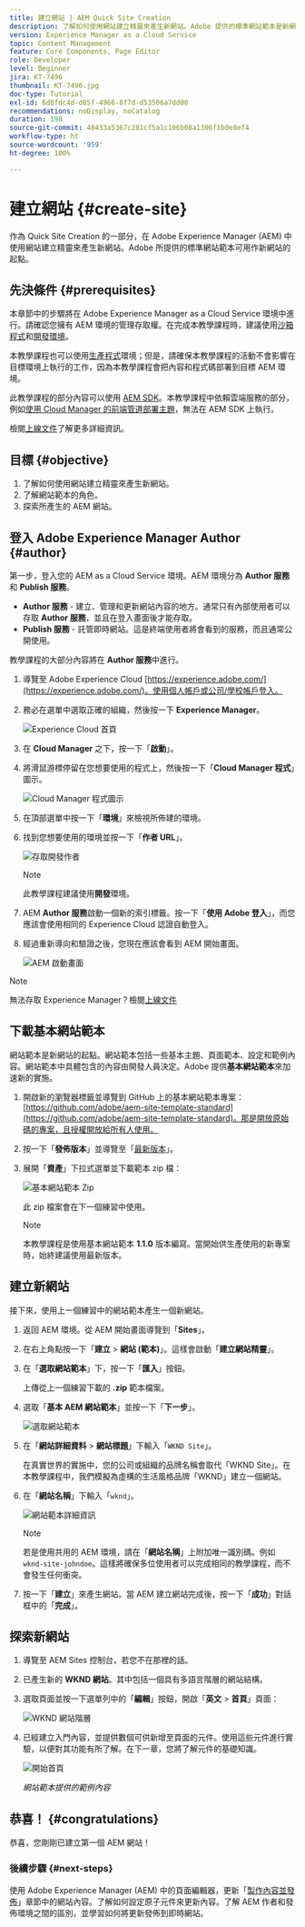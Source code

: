 ```yaml
---
title: 建立網站 | AEM Quick Site Creation
description: 了解如何使用網站建立精靈來產生新網站。Adobe 提供的標準網站範本是新網站的起點。
version: Experience Manager as a Cloud Service
topic: Content Management
feature: Core Components, Page Editor
role: Developer
level: Beginner
jira: KT-7496
thumbnail: KT-7496.jpg
doc-type: Tutorial
exl-id: 6d0fdc4d-d85f-4966-8f7d-d53506a7dd08
recommendations: noDisplay, noCatalog
duration: 198
source-git-commit: 48433a5367c281cf5a1c106b08a1306f1b0e8ef4
workflow-type: ht
source-wordcount: '959'
ht-degree: 100%

---
```


# 建立網站 {#create-site}

作為 Quick Site Creation 的一部分，在 Adobe Experience Manager (AEM) 中使用網站建立精靈來產生新網站。Adobe 所提供的標準網站範本可用作新網站的起點。

## 先決條件 {#prerequisites}

本章節中的步驟將在 Adobe Experience Manager as a Cloud Service 環境中進行。請確認您擁有 AEM 環境的管理存取權。在完成本教學課程時，建議使用[沙箱程式](https://experienceleague.adobe.com/docs/experience-manager-cloud-service/onboarding/getting-access/sandbox-programs/introduction-sandbox-programs.html?lang=zh-Hant)和[開發環境](https://experienceleague.adobe.com/docs/experience-manager-cloud-service/implementing/using-cloud-manager/manage-environments.html?lang=zh-Hant)。

本教學課程也可以使用[生產程式](https://experienceleague.adobe.com/docs/experience-manager-cloud-service/content/implementing/using-cloud-manager/programs/introduction-production-programs.html?lang=zh-Hant)環境；但是，請確保本教學課程的活動不會影響在目標環境上執行的工作，因為本教學課程會把內容和程式碼部署到目標 AEM 環境。

此教學課程的部分內容可以使用 [AEM SDK](https://experienceleague.adobe.com/docs/experience-manager-learn/cloud-service/local-development-environment-set-up/aem-runtime.html?lang=zh-Hant)。本教學課程中依賴雲端服務的部分，例如[使用 Cloud Manager 的前端管道部署主題](https://experienceleague.adobe.com/docs/experience-manager-learn/getting-started-wknd-tutorial-develop/site-template/theming.html?lang=zh-Hant)，無法在 AEM SDK 上執行。

檢閱[上線文件](https://experienceleague.adobe.com/docs/experience-manager-cloud-service/onboarding/home.html?lang=zh-Hant)了解更多詳細資訊。

## 目標 {#objective}

1. 了解如何使用網站建立精靈來產生新網站。
1. 了解網站範本的角色。
1. 探索所產生的 AEM 網站。

## 登入 Adobe Experience Manager Author {#author}

第一步，登入您的 AEM as a Cloud Service 環境。AEM 環境分為 **Author 服務**&#x200B;和 **Publish 服務**。

* **Author 服務** - 建立、管理和更新網站內容的地方。通常只有內部使用者可以存取 **Author 服務**，並且在登入畫面後才能存取。
* **Publish 服務** - 託管即時網站。這是終端使用者將會看到的服務，而且通常公開使用。

教學課程的大部分內容將在 **Author 服務**&#x200B;中進行。

1. 導覽至 Adobe Experience Cloud [https://experience.adobe.com/](https://experience.adobe.com/)。使用個人帳戶或公司/學校帳戶登入。
1. 務必在選單中選取正確的組織，然後按一下 **Experience Manager**。

   ![Experience Cloud 首頁](assets/create-site/experience-cloud-home-screen.png)

1. 在 **Cloud Manager** 之下，按一下「**啟動**」。
1. 將滑鼠游標停留在您想要使用的程式上，然後按一下「**Cloud Manager 程式**」圖示。

   ![Cloud Manager 程式圖示](assets/create-site/cloud-manager-program-icon.png)

1. 在頂部選單中按一下「**環境**」來檢視所佈建的環境。

1. 找到您想要使用的環境並按一下「**作者 URL**」。

   ![存取開發作者](assets/create-site/access-dev-environment.png)

   >[!NOTE]
   >
   >此教學課程建議使用&#x200B;**開發**&#x200B;環境。

1. AEM **Author 服務**&#x200B;啟動一個新的索引標籤。按一下「**使用 Adobe 登入**」，而您應該會使用相同的 Experience Cloud 認證自動登入。

1. 經過重新導向和驗證之後，您現在應該會看到 AEM 開始畫面。

   ![AEM 啟動畫面](assets/create-site/aem-start-screen.png)

>[!NOTE]
>
> 無法存取 Experience Manager？檢閱[上線文件](https://experienceleague.adobe.com/docs/experience-manager-cloud-service/onboarding/home.html?lang=zh-Hant)

## 下載基本網站範本

網站範本是新網站的起點。網站範本包括一些基本主題、頁面範本、設定和範例內容。網站範本中具體包含的內容由開發人員決定。Adobe 提供&#x200B;**基本網站範本**&#x200B;來加速新的實施。

1. 開啟新的瀏覽器標籤並導覽到 GitHub 上的基本網站範本專案：[https://github.com/adobe/aem-site-template-standard](https://github.com/adobe/aem-site-template-standard)。那是開放原始碼的專案，且授權開放給所有人使用。
1. 按一下「**發佈版本**」並導覽至「[最新版本](https://github.com/adobe/aem-site-template-standard/releases/latest)」。
1. 展開「**資產**」下拉式選單並下載範本 zip 檔：

   ![基本網站範本 Zip](assets/create-site/template-basic-zip-file.png)

   此 zip 檔案會在下一個練習中使用。

   >[!NOTE]
   >
   > 本教學課程是使用基本網站範本 **1.1.0** 版本編寫。當開始供生產使用的新專案時，始終建議使用最新版本。

## 建立新網站

接下來，使用上一個練習中的網站範本產生一個新網站。

1. 返回 AEM 環境。從 AEM 開始畫面導覽到「**Sites**」。
1. 在右上角點按一下「**建立** > **網站 (範本)**」。這樣會啟動「**建立網站精靈**」。
1. 在「**選取網站範本**」下，按一下「**匯入**」按鈕。

   上傳從上一個練習下載的 **.zip** 範本檔案。

1. 選取「**基本 AEM 網站範本**」並按一下「**下一步**」。

   ![選取網站範本](assets/create-site/select-site-template.png)

1. 在「**網站詳細資料** > **網站標題**」下輸入「`WKND Site`」。

   在真實世界的實施中，您的公司或組織的品牌名稱會取代「WKND Site」。在本教學課程中，我們模擬為虛構的生活風格品牌「WKND」建立一個網站。

1. 在「**網站名稱**」下輸入「`wknd`」。

   ![網站範本詳細資訊](assets/create-site/site-template-details.png)

   >[!NOTE]
   >
   > 若是使用共用的 AEM 環境，請在「**網站名稱**」上附加唯一識別碼。例如 `wknd-site-johndoe`。這樣將確保多位使用者可以完成相同的教學課程，而不會發生任何衝突。

1. 按一下「**建立**」來產生網站。當 AEM 建立網站完成後，按一下「**成功**」對話框中的「**完成**」。

## 探索新網站

1. 導覽至 AEM Sites 控制台，若您不在那裡的話。
1. 已產生新的 **WKND 網站**。其中包括一個具有多語言階層的網站結構。
1. 選取頁面並按一下選單列中的「**編輯**」按鈕，開啟「**英文** > **首頁**」頁面：

   ![WKND 網站階層](assets/create-site/wknd-site-starter-hierarchy.png)

1. 已經建立入門內容，並提供數個可供新增至頁面的元件。使用這些元件進行實驗，以便對其功能有所了解。在下一章，您將了解元件的基礎知識。

   ![開始首頁](assets/create-site/start-home-page.png)

   *網站範本提供的範例內容*

## 恭喜！ {#congratulations}

恭喜，您剛剛已建立第一個 AEM 網站！

### 後續步驟 {#next-steps}

使用 Adobe Experience Manager (AEM) 中的頁面編輯器，更新「[製作內容並發佈](author-content-publish.md)」章節中的網站內容。了解如何設定原子元件來更新內容。了解 AEM 作者和發佈環境之間的區別，並學習如何將更新發佈到即時網站。
